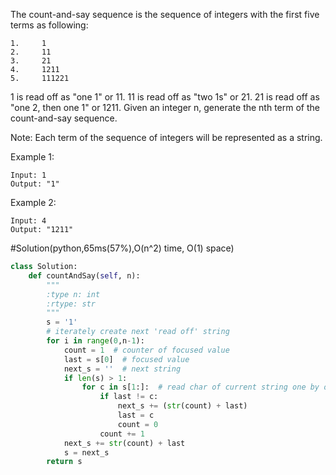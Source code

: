 The count-and-say sequence is the sequence of integers with the first five terms as following:
```
1.     1
2.     11
3.     21
4.     1211
5.     111221
```
1 is read off as "one 1" or 11.
11 is read off as "two 1s" or 21.
21 is read off as "one 2, then one 1" or 1211.
Given an integer n, generate the nth term of the count-and-say sequence.

Note: Each term of the sequence of integers will be represented as a string.

Example 1:
```
Input: 1
Output: "1"
```
Example 2:
```
Input: 4
Output: "1211"
```
#Solution(python,65ms(57%),O(n^2) time, O(1) space)
```python
class Solution:
    def countAndSay(self, n):
        """
        :type n: int
        :rtype: str
        """
        s = '1'
        # iterately create next 'read off' string
        for i in range(0,n-1):
            count = 1  # counter of focused value
            last = s[0]  # focused value
            next_s = ''  # next string
            if len(s) > 1:  
                for c in s[1:]:  # read char of current string one by one
                    if last != c: 
                        next_s += (str(count) + last)
                        last = c
                        count = 0
                    count += 1
            next_s += str(count) + last
            s = next_s 
        return s
```
